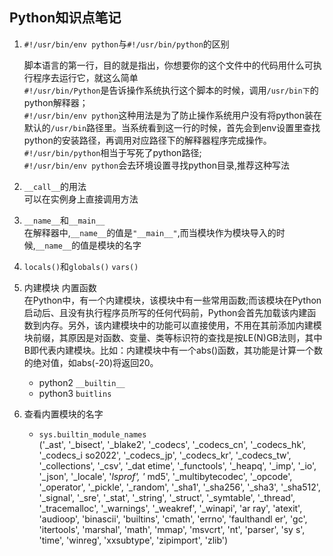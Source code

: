 ## Python知识点笔记
1. `#!/usr/bin/env python`与`#!/usr/bin/python`的区别  

    脚本语言的第一行，目的就是指出，你想要你的这个文件中的代码用什么可执行程序去运行它，就这么简单  
    `#!/usr/bin/Python`是告诉操作系统执行这个脚本的时候，调用`/usr/bin下`的python解释器；  
    `#!/usr/bin/env python`这种用法是为了防止操作系统用户没有将python装在默认的`/usr/bin`路径里。当系统看到这一行的时候，首先会到env设置里查找python的安装路径，再调用对应路径下的解释器程序完成操作。  
    `#!/usr/bin/python`相当于写死了python路径;  
    `#!/usr/bin/env python`会去环境设置寻找python目录,推荐这种写法

2. `__call__`的用法  
    可以在实例身上直接调用方法

3. `__name__`和`__main__`  
    在解释器中,`__name__`的值是`"__main__"`,而当模块作为模块导入的时候,`__name__`的值是模块的名字

4. `locals()`和`globals()` `vars()`

5. 内建模块 内置函数  
    在Python中，有一个内建模块，该模块中有一些常用函数;而该模块在Python启动后、且没有执行程序员所写的任何代码前，Python会首先加载该内建函数到内存。另外，该内建模块中的功能可以直接使用，不用在其前添加内建模块前缀，其原因是对函数、变量、类等标识符的查找是按LE(N)GB法则，其中B即代表内建模块。比如：内建模块中有一个abs()函数，其功能是计算一个数的绝对值，如abs(-20)将返回20。
    - python2 `__builtin__`
    - python3 `buitlins`

6. 查看内置模块的名字  
    - `sys.builtin_module_names`  
    ('_ast', '_bisect', '_blake2', '_codecs', '_codecs_cn', '_codecs_hk', '_codecs_i
    so2022', '_codecs_jp', '_codecs_kr', '_codecs_tw', '_collections', '_csv', '_dat
    etime', '_functools', '_heapq', '_imp', '_io', '_json', '_locale', '_lsprof', '_
    md5', '_multibytecodec', '_opcode', '_operator', '_pickle', '_random', '_sha1',
    '_sha256', '_sha3', '_sha512', '_signal', '_sre', '_stat', '_string', '_struct',
     '_symtable', '_thread', '_tracemalloc', '_warnings', '_weakref', '_winapi', 'ar
    ray', 'atexit', 'audioop', 'binascii', 'builtins', 'cmath', 'errno', 'faulthandl
    er', 'gc', 'itertools', 'marshal', 'math', 'mmap', 'msvcrt', 'nt', 'parser', 'sy
    s', 'time', 'winreg', 'xxsubtype', 'zipimport', 'zlib')